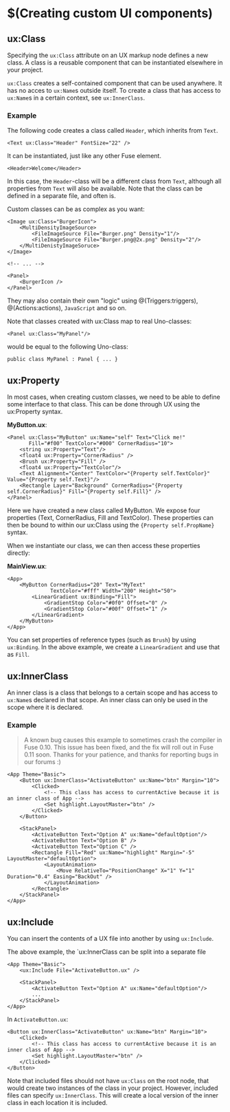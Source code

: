 # $(Creating custom UI components)

## ux:Class

Specifying the `ux:Class` attribute on an UX markup node defines a new class. A class is a reusable component that can be instantiated elsewhere in your project.

`ux:Class` creates a self-contained component that can be used anywhere. It has no acces to `ux:Name`s outside itself. To create a class that has access to `ux:Name`s in a certain context, see `ux:InnerClass`.

### Example

The following code creates a class called `Header`, which inherits from `Text`.

```
<Text ux:Class="Header" FontSize="22" />
```

It can be instantiated, just like any other Fuse element.

```
<Header>Welcome</Header>
```

In this case, the `Header`-class will be a different class from `Text`, although all properties from `Text` will also be available. Note that the class can be defined in a separate file, and often is.

Custom classes can be as complex as you want:

```
<Image ux:Class="BurgerIcon">
	<MultiDensityImageSource>
		<FileImageSource File="Burger.png" Density="1"/>
		<FileImageSource File="Burger.png@2x.png" Density="2"/>
	</MultiDenistyImageSoruce>
</Image>

<!-- ... -->

<Panel>
	<BurgerIcon />
</Panel>
```

They may also contain their own "logic" using @(Triggers:triggers), @(Actions:actions), `JavaScript` and so on.

Note that classes created with ux:Class map to real Uno-classes:

```
<Panel ux:Class="MyPanel"/>
```

would be equal to the following Uno-class:

```
public class MyPanel : Panel { ... }
```

## ux:Property

In most cases, when creating custom classes, we need to be able to define some interface to that class. This can be done through UX using the ux:Property syntax.

__MyButton.ux__:

```
<Panel ux:Class="MyButton" ux:Name="self" Text="Click me!"
	   Fill="#f00" TextColor="#000" CornerRadius="10">
	<string ux:Property="Text"/>
	<float4 ux:Property="CornerRadius" />
	<Brush ux:Property="Fill" />
	<float4 ux:Property="TextColor"/>
	<Text Alignment="Center" TextColor="{Property self.TextColor}" Value="{Property self.Text}"/>
	<Rectangle Layer="Background" CornerRadius="{Property self.CornerRadius}" Fill="{Property self.Fill}" />
</Panel>
```

Here we have created a new class called MyButton. We expose four properties (Text, CornerRadius, Fill and TextColor). These properties can then be bound to within our ux:Class using the `{Property self.PropName}` syntax.

When we instantiate our class, we can then access these properties directly:

__MainView.ux__:

```
<App>
	<MyButton CornerRadius="20" Text="MyText"
	          TextColor="#fff" Width="200" Height="50">
		<LinearGradient ux:Binding="Fill">
			<GradientStop Color="#0f0" Offset="0" />
			<GradientStop Color="#00f" Offset="1" />
	    </LinearGradient>
	</MyButton>
</App>
```

You can set properties of reference types (such as `Brush`) by using `ux:Binding`. In the above example, we create a `LinearGradient` and use that as `Fill`.

## ux:InnerClass

An inner class is a class that belongs to a certain scope and has access to `ux:Name`s declared in that scope. An inner class can only be used in the scope where it is declared.

### Example

> A known bug causes this example to sometimes crash the compiler in Fuse 0.10. This issue has been fixed, and the fix will roll out in Fuse 0.11 soon. Thanks for your patience, and thanks for reporting bugs in our forums :)

	<App Theme="Basic">
		<Button ux:InnerClass="ActivateButton" ux:Name="btn" Margin="10">
			<Clicked>
				<!-- This class has access to currentActive because it is an inner class of App -->
				<Set highlight.LayoutMaster="btn" />
			</Clicked>
		</Button>

		<StackPanel>
			<ActivateButton Text="Option A" ux:Name="defaultOption"/>
			<ActivateButton Text="Option B" />
			<ActivateButton Text="Option C" />
			<Rectangle Fill="Red" ux:Name="highlight" Margin="-5" LayoutMaster="defaultOption">
				<LayoutAnimation>
					<Move RelativeTo="PositionChange" X="1" Y="1" Duration="0.4" Easing="BackOut" />
				</LayoutAnimation>
			</Rectangle>
		</StackPanel>
	</App>
			

## ux:Include

You can insert the contents of a UX file into another by using `ux:Include`. 

The above example, the `ux:InnerClass can be split into a separate file


	<App Theme="Basic">
		<ux:Include File="ActivateButton.ux" />

		<StackPanel>
			<ActivateButton Text="Option A" ux:Name="defaultOption"/>
			...
		</StackPanel>
	</App>

In `ActivateButton.ux`:

	<Button ux:InnerClass="ActivateButton" ux:Name="btn" Margin="10">
		<Clicked>
			<!-- This class has access to currentActive because it is an inner class of App -->
			<Set highlight.LayoutMaster="btn" />
		</Clicked>
	</Button>

Note that included files should not have `ux:Class` on the root node, that would create two instances of the class in your project. However, included files can specify `ux:InnerClass`. This will create a local version of the inner class in each location it is included.



